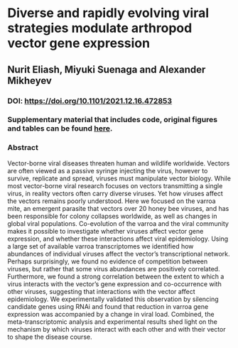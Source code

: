 # Diverse and rapidly evolving viral strategies modulate arthropod vector gene expression
## Nurit Eliash, Miyuki Suenaga and Alexander Mikheyev
### DOI: https://doi.org/10.1101/2021.12.16.472853

### Supplementary material that includes code, original figures and tables can be found [here](https://nurit-eliash.github.io/varroa-virus-networks/).

### Abstract
Vector-borne viral diseases threaten human and wildlife worldwide. Vectors are often viewed as a passive syringe injecting the virus, however to survive, replicate and spread, viruses must manipulate vector biology. While most vector-borne viral research focuses on vectors transmitting a single virus, in reality vectors often carry diverse viruses. Yet how viruses affect the vectors remains poorly understood. Here we focused on the varroa mite, an emergent parasite that vectors over 20 honey bee viruses, and has been responsible for colony collapses worldwide, as well as changes in global viral populations. Co-evolution of the varroa and the viral community makes it possible to investigate whether viruses affect vector gene expression, and whether these interactions affect viral epidemiology. Using a large set of available varroa transcriptomes we identified how abundances of individual viruses affect the vector’s transcriptional network. Perhaps surprisingly, we found no evidence of competition between viruses, but rather that some virus abundances are positively correlated. Furthermore, we found a strong correlation between the extent to which a virus interacts with the vector’s gene expression and co-occurrence with other viruses, suggesting that interactions with the vector affect epidemiology. We experimentally validated this observation by silencing candidate genes using RNAi and found that reduction in varroa gene expression was accompanied by a change in viral load. Combined, the meta-transcriptomic analysis and experimental results shed light on the mechanism by which viruses interact with each other and with their vector to shape the disease course.
